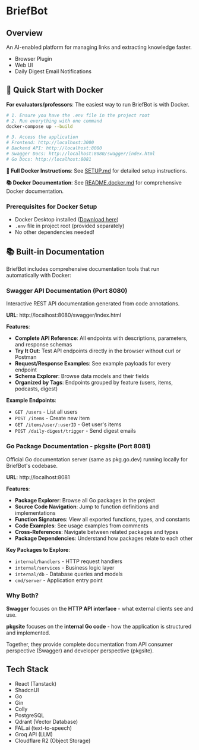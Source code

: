 # BriefBot

## Overview

An AI-enabled platform for managing links and extracting knowledge faster.

- Browser Plugin
- Web UI
- Daily Digest Email Notifications

## 🐳 Quick Start with Docker

**For evaluators/professors**: The easiest way to run BriefBot is with Docker.

```bash
# 1. Ensure you have the .env file in the project root
# 2. Run everything with one command
docker-compose up --build

# 3. Access the application
# Frontend: http://localhost:3000
# Backend API: http://localhost:8080
# Swagger Docs: http://localhost:8080/swagger/index.html
# Go Docs: http://localhost:8081
```

**📖 Full Docker Instructions**: See [SETUP.md](SETUP.md) for detailed setup instructions.

**📚 Docker Documentation**: See [README.docker.md](README.docker.md) for comprehensive Docker documentation.

### Prerequisites for Docker Setup

- Docker Desktop installed ([Download here](https://www.docker.com/products/docker-desktop/))
- `.env` file in project root (provided separately)
- No other dependencies needed!

## 📚 Built-in Documentation

BriefBot includes comprehensive documentation tools that run automatically with Docker:

### Swagger API Documentation (Port 8080)

Interactive REST API documentation generated from code annotations.

**URL**: http://localhost:8080/swagger/index.html

**Features**:

- **Complete API Reference**: All endpoints with descriptions, parameters, and response schemas
- **Try It Out**: Test API endpoints directly in the browser without curl or Postman
- **Request/Response Examples**: See example payloads for every endpoint
- **Schema Explorer**: Browse data models and their fields
- **Organized by Tags**: Endpoints grouped by feature (users, items, podcasts, digest)

**Example Endpoints**:

- `GET /users` - List all users
- `POST /items` - Create new item
- `GET /items/user/:userID` - Get user's items
- `POST /daily-digest/trigger` - Send digest emails

### Go Package Documentation - pkgsite (Port 8081)

Official Go documentation server (same as pkg.go.dev) running locally for BriefBot's codebase.

**URL**: http://localhost:8081

**Features**:

- **Package Explorer**: Browse all Go packages in the project
- **Source Code Navigation**: Jump to function definitions and implementations
- **Function Signatures**: View all exported functions, types, and constants
- **Code Examples**: See usage examples from comments
- **Cross-References**: Navigate between related packages and types
- **Package Dependencies**: Understand how packages relate to each other

**Key Packages to Explore**:

- `internal/handlers` - HTTP request handlers
- `internal/services` - Business logic layer
- `internal/db` - Database queries and models
- `cmd/server` - Application entry point

### Why Both?

**Swagger** focuses on the **HTTP API interface** - what external clients see and use.

**pkgsite** focuses on the **internal Go code** - how the application is structured and implemented.

Together, they provide complete documentation from API consumer perspective (Swagger) and developer perspective (pkgsite).

## Tech Stack

- React (Tanstack)
- ShadcnUI
- Go
- Gin
- Colly
- PostgreSQL
- Qdrant (Vector Database)
- FAL.ai (text-to-speech)
- Groq API (LLM)
- Cloudflare R2 (Object Storage)
